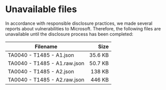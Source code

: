# Unavailable files
In accordance with responsible disclosure practices, we made several reports about vulnerabilities to Microsoft. Therefore, the following files are unavailable until the disclosure process has been completed:

| Filename                     |    Size |
|------------------------------|--------:|
| TA0040 - T1485 - A1.json     | 35.6 KB |
| TA0040 - T1485 - A1.raw.json | 50.7 KB |
| TA0040 - T1485 - A2.json     |  138 KB |
| TA0040 - T1485 - A2.raw.json |  446 KB |

